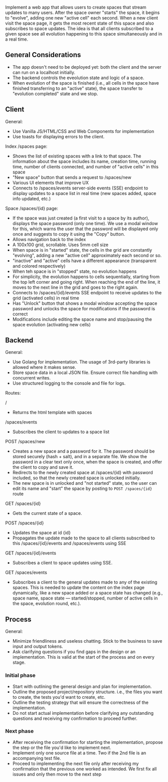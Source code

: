 Implement a web app that allows users to create spaces that stream updates to many users.
After the space owner "starts" the space, it begins to "evolve", adding one new "active cell" each second.
When a new client visit the space page, it gets the most recent state of this space and also subscribes to space updates. The idea is that all clients subscribed to a given space see all evolution happening to this space simultaneously and in a real time.

## General Considerations

- The app doesn't need to be deployed yet: both the client and the server can run on a localhost initially.
- The backend controls the eveolution state and logic of a space.
- When evolution of the space is finished (i.e., all cells in the space have finished transferring to an "active" state), the space transfer to "evolution completed" state and we stop.

## Client

General:

- Use Vanilla JS/HTML/CSS and Web Components for implementation
- Use toasts for displaying errors to the client.

Index /spaces page:

- Shows the list of existing spaces with a link to that space. The information about the space includes its name, creation time, running time, number of clients connected, and number of "active cells" in this space
- "New space" button that sends a request to /spaces/new
- Various UI elements that improve UX
- Connects to /spaces/events server-side events (SSE) endpoint to display updates to a space list in real time (new spaces added, space info updated, etc.)

Space /spaces/{id} page:

- If the space was just created (a first visit to a space by its author), displays the space password (only one time). We use a modal window for this, which warns the user that the password will be displayed only once and suggests to copy it using the "Copy" button.
- Allows navigation back to the index
- A 100x100 grid, scrollable. Uses 5mm cell size
- When space is in "started" state, the cells in the grid are constantly "evolving", adding a new "active cell" approximately each second or so.
- "inactive" and "active" cells have a different appearance (transparent and colored respectively)
- When teh space is in "stopped" state, no evolution happens
- For simplicity, the evolution happens to cells sequentially, starting from the top left corner and going right. When reaching the end of the line, it moves to the next line in the grid and goes to the right again.
- Connects to /spaces/{id}/events SSE endpoint to receive updates to the grid (activated cells) in real time
- Has "Unlock" button that shows a modal window accepting the space password and unlocks the space for modifications if the password is correct
- Modifications include editing the space name and stop/pausing the space evolution (activating new cells)

## Backend

General:

- Use Golang for implementation. The usage of 3rd-party libraries is allowed where it makes sense.
- Store space data in a local JSON file. Ensure correct file handling with concurrent writes.
- Use structured logging to the console and file for logs.

Routes:

/

- Returns the html template with spaces

/spaces/events

- Subscribes the client to updates to a space list

POST /spaces/new

- Creates a new space and a password for it. The password should be stored securely (hash + salt), and in a separate file. We show the password in a clear text only once, when the space is created, and offer the client to copy and save it.
- Redirects to the newly created space at /spaces/{id} with password included, so that the newly created space is unlocked initially.
- The new space is in unlocked and "not started" state, so the user can edit its name and "start" the space by posting to `POST /spaces/{id}` route

GET /spaces/{id}

- Gets the current state of a space.

POST /spaces/{id}

- Updates the space at id {id}
- Propagates the update made to the space to all clients subscribed to this /spaces/{id}/events and /spaces/events using SSE

GET /spaces/{id}/events

- Subscribes a client to space updates using SSE.

GET /spaces/events

- Subscribes a client to the general updates made to any of the existing spaces. This is needed to update the content on the index page dynamically, like a new space added or a space state has changed (e.g., space name, space state — started/stopped, number of active cells in the space, evolution round, etc.).

## Process

General:

- Minimize friendliness and useless chatting. Stick to the business to save input and output tokens.
- Ask clarifying questions if you find gaps in the design or an implementation. This is valid at the start of the process and on every stage.

### Initial phase

- Start with outlining the general design and plan for implementation.
- Outline the proposed project/repository structure. i.e., the files you want to create, the tests you'd want to create, etc.
- Outline the testing strategy that will ensure the correctness of the implementation.
- Do not start actual implementation before clarifying any outstanding questions and receiving my confirmation to proceed further.

### Next phase

- After receiving the confirmation for starting the implementation, propose the step or the file you'd like to implement next.
- Implement only one source file at a time. Two if the 2nd file is an accompanying test file.
- Proceed to implementing the next file only after receiving my confirmation that the previous one worked as intended. We first fix all issues and only then move to the next step

